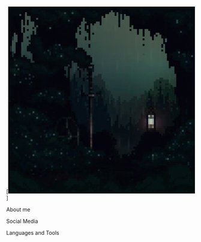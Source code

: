 [![Header](https://github.com/Determindev/Determindev/blob/main/assets/chill-rain.gif)]

About me

Social Media

Languages and Tools

